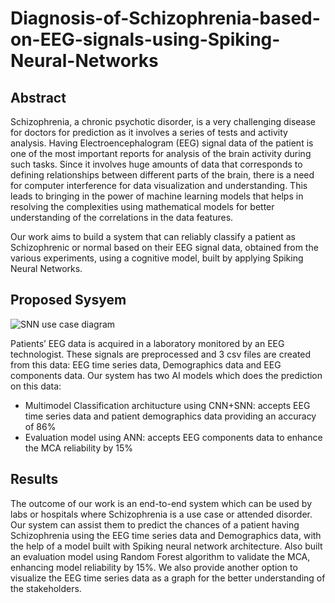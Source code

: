 # Diagnosis-of-Schizophrenia-based-on-EEG-signals-using-Spiking-Neural-Networks

## Abstract

Schizophrenia, a chronic psychotic disorder, is a very challenging disease for doctors for prediction as it involves a series of tests and activity analysis. Having Electroencephalogram (EEG) signal data of the patient is one of the most important reports for analysis of the brain activity during such tasks. Since it involves huge amounts of data that corresponds to defining relationships between different parts of the brain, there is a need for computer interference for data visualization and understanding. This leads to bringing in the power of machine learning models that helps in resolving the complexities using mathematical models for better understanding of the correlations in the data features. 

Our work aims to build a system that can reliably classify a patient as Schizophrenic or normal based on their EEG signal data, obtained from the various experiments, using a cognitive model, built by applying Spiking Neural Networks. 

## Proposed Sysyem

![SNN use case diagram](https://github.com/user-attachments/assets/54f686fb-1083-4373-9005-61cf4452b7d8)

Patients’ EEG data is acquired in a laboratory monitored by an EEG technologist. These signals are preprocessed and 3 csv files are created from this data: EEG time series data, Demographics data and EEG components data. Our system has two AI models which does the prediction on this data:
+ Multimodel Classification architucture using CNN+SNN: accepts EEG time series data and patient demographics data providing an accuracy of 86%
+ Evaluation model using ANN: accepts EEG components data to enhance the MCA reliability by 15%

## Results

The outcome of our work is an end-to-end system which can be used by labs or hospitals where Schizophrenia is a use case or attended disorder. Our system can assist them to predict the chances of a patient having Schizophrenia using the EEG time series data and Demographics data, with the help of a model built with Spiking neural network architecture. Also built an evaluation model using Random Forest algorithm to validate the MCA, enhancing model reliability by 15%.
We also provide another option to visualize the EEG time series data as a graph for the better understanding of the stakeholders.
